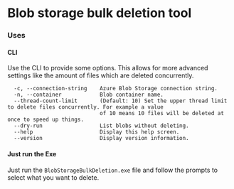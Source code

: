﻿# Blob storage bulk deletion tool

### Uses
#### CLI
Use the CLI to provide some options. This allows for more advanced settings like the amount of files which are deleted concurrently.

```shell
  -c, --connection-string    Azure Blob Storage connection string.
  -n, --container            Blob container name.
  --thread-count-limit       (Default: 10) Set the upper thread limit to delete files concurrently. For example a value
                             of 10 means 10 files will be deleted at once to speed up things.
  --dry-run                  List blobs without deleting.
  --help                     Display this help screen.
  --version                  Display version information.
```

#### Just run the Exe
Just run the `BlobStorageBulkDeletion.exe` file and follow the prompts to select what you want to delete.